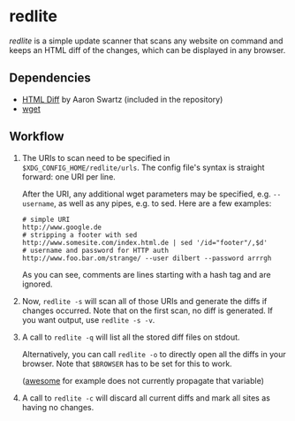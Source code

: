 # redlite #

*redlite* is a simple update scanner that scans any website on command
and keeps an HTML diff of the changes, which can be displayed in any browser.


## Dependencies ##

*   [HTML Diff][diff] by Aaron Swartz (included in the repository)
*   [wget][]


## Workflow ##

1.  The URIs to scan need to be specified in `$XDG_CONFIG_HOME/redlite/urls`.
    The config file's syntax is straight forward: one URI per line.

    After the URI, any additional wget parameters may be specified, e.g. `--username`,
    as well as any pipes, e.g. to sed. Here are a few examples:

        # simple URI
        http://www.google.de
        # stripping a footer with sed
        http://www.somesite.com/index.html.de | sed '/id="footer"/,$d'
        # username and password for HTTP auth
        http://www.foo.bar.om/strange/ --user dilbert --password arrrgh

    As you can see, comments are lines starting with a hash tag and are ignored.

2.  Now, `redlite -s` will scan all of those URIs and generate the diffs if changes
    occurred. Note that on the first scan, no diff is generated.
    If you want output, use `redlite -s -v`.

3.  A call to `redlite -q` will list all the stored diff files on stdout.

    Alternatively, you can call `redlite -o` to directly open all the diffs in your
    browser. Note that `$BROWSER` has to be set for this to work.

    ([awesome][] for example does not currently propagate that variable)

4.  A call to `redlite -c` will discard all current diffs and mark all sites
    as having no changes.


[diff]: http://www.aaronsw.com/2002/diff "HTML Diff"
[wget]: http://www.gnu.org/software/wget/ "wget utility"
[awesome]: http://awesome.naquadah.org/ "awesome window manager"


